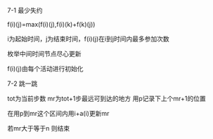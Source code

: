 7-1 最少失约

f(i)(j)=max(f(i)(j),f(i)(k)+f(k)(j))

i为起始时间，j为结束时间，f(i)(j)在i到j时间内最多参加次数

枚举中间时间节点尽心更新

f(i)(j)由每个活动进行初始化

7-2 跳一跳

tot为当前步数 mr为tot+1步最远可到达的地方 用p记录下上个mr+1的位置

在用p到mr这个区间内用i+a(i)更新mr

若mr大于等于n 则结束
